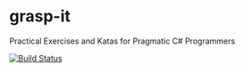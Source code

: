 # grasp-it
Practical Exercises and Katas for Pragmatic C# Programmers

[![Build Status](https://travis-ci.org/arialdomartini/grasp-it.svg?branch=master)](https://travis-ci.org/arialdomartini/grasp-it)
